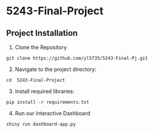 # 5243-Final-Project

## Project Installation
1. Clone the Repository
```{python} 
git clone https://github.com/yl5735/5243-Final-Pj.git
```
2. Navigate to the project directory:
```{python} 
cd  5243-Final-Project
```
3. Install required libraries:
```{python}
pip install -r requirements.txt
```
4. Run our Interactive Dashboard
```{python}
shiny run dashboard-app.py
```
